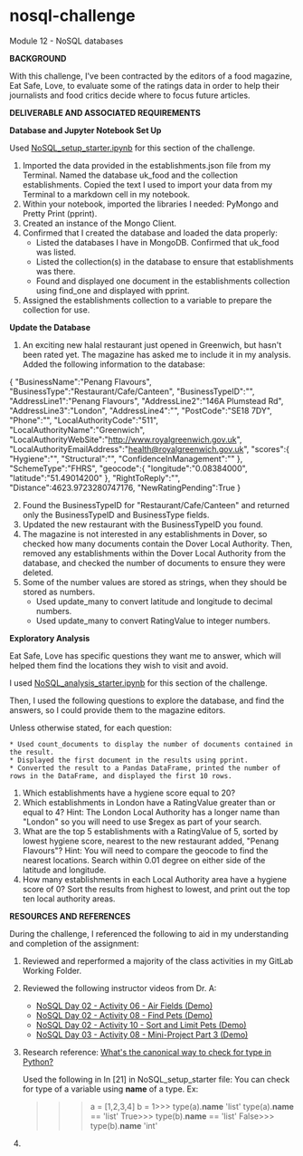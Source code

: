 # nosql-challenge
Module 12 - NoSQL databases

**BACKGROUND**

With this challenge, I've been contracted by the editors of a food magazine, Eat Safe, Love, to evaluate some of the ratings data in order to help their journalists and food critics decide where to focus future articles.

**DELIVERABLE AND ASSOCIATED REQUIREMENTS**

**Database and Jupyter Notebook Set Up**

Used [NoSQL_setup_starter.ipynb](https://github.com/rperez025/nosql-challenge/blob/main/NoSQL_setup_starter.ipynb) for this section of the challenge.

  1. Imported the data provided in the establishments.json file from my Terminal. Named the database uk_food and the collection establishments. Copied the text I used to import your data from my Terminal to a markdown cell in my notebook.
  2. Within your notebook, imported the libraries I needed: PyMongo and Pretty Print (pprint).
  3. Created an instance of the Mongo Client.
  4. Confirmed that I created the database and loaded the data properly:
     * Listed the databases I have in MongoDB. Confirmed that uk_food was listed.
     * Listed the collection(s) in the database to ensure that establishments was there.
     * Found and displayed one document in the establishments collection using find_one and displayed with pprint.
  5. Assigned the establishments collection to a variable to prepare the collection for use.

**Update the Database**

  1. An exciting new halal restaurant just opened in Greenwich, but hasn't been rated yet. The magazine has asked me to include it in my analysis. Added the following information to the database:

{
    "BusinessName":"Penang Flavours",
    "BusinessType":"Restaurant/Cafe/Canteen",
    "BusinessTypeID":"",
    "AddressLine1":"Penang Flavours",
    "AddressLine2":"146A Plumstead Rd",
    "AddressLine3":"London",
    "AddressLine4":"",
    "PostCode":"SE18 7DY",
    "Phone":"",
    "LocalAuthorityCode":"511",
    "LocalAuthorityName":"Greenwich",
    "LocalAuthorityWebSite":"http://www.royalgreenwich.gov.uk",
    "LocalAuthorityEmailAddress":"health@royalgreenwich.gov.uk",
    "scores":{
        "Hygiene":"",
        "Structural":"",
        "ConfidenceInManagement":""
    },
    "SchemeType":"FHRS",
    "geocode":{
        "longitude":"0.08384000",
        "latitude":"51.49014200"
    },
    "RightToReply":"",
    "Distance":4623.9723280747176,
    "NewRatingPending":True
}

  2. Found the BusinessTypeID for "Restaurant/Cafe/Canteen" and returned only the BusinessTypeID and BusinessType fields.
  3. Updated the new restaurant with the BusinessTypeID you found.
  4. The magazine is not interested in any establishments in Dover, so checked how many documents contain the Dover Local Authority. Then, removed any establishments within the Dover Local Authority from the database, and checked the number of documents to ensure they were deleted.
  5. Some of the number values are stored as strings, when they should be stored as numbers.
     * Used update_many to convert latitude and longitude to decimal numbers.
     * Used update_many to convert RatingValue to integer numbers.

**Exploratory Analysis**

Eat Safe, Love has specific questions they want me to answer, which will helped them find the locations they wish to visit and avoid.

I used [NoSQL_analysis_starter.ipynb](https://github.com/rperez025/nosql-challenge/blob/main/NoSQL_analysis_starter.ipynb) for this section of the challenge.

Then, I used the following questions to explore the database, and find the answers, so I could provide them to the magazine editors.

Unless otherwise stated, for each question:

    * Used count_documents to display the number of documents contained in the result.
    * Displayed the first document in the results using pprint.
    * Converted the result to a Pandas DataFrame, printed the number of rows in the DataFrame, and displayed the first 10 rows.

  1. Which establishments have a hygiene score equal to 20?
  2. Which establishments in London have a RatingValue greater than or equal to 4?
     Hint: The London Local Authority has a longer name than "London" so you will need to use $regex as part of your search.
  3. What are the top 5 establishments with a RatingValue of 5, sorted by lowest hygiene score, nearest to the new restaurant added, "Penang Flavours"?
     Hint: You will need to compare the geocode to find the nearest locations. Search within 0.01 degree on either side of the latitude and longitude.
  4. How many establishments in each Local Authority area have a hygiene score of 0? Sort the results from highest to lowest, and print out the top ten local authority areas.

**RESOURCES AND REFERENCES**

During the challenge, I referenced the following to aid in my understanding and completion of the assignment:

1. Reviewed and reperformed a majority of the class activities in my GitLab Working Folder.

2. Reviewed the following instructor videos from Dr. A:
   * [NoSQL Day 02 - Activity 06 - Air Fields (Demo)](https://youtu.be/9c9F6cP74wg)
   * [NoSQL Day 02 - Activity 08 - Find Pets (Demo)](https://youtu.be/bKnCmHFGN5s)
   * [NoSQL Day 02 - Activity 10 - Sort and Limit Pets (Demo)](https://youtu.be/e5ymqICA2BA)
   * [NoSQL Day 03 - Activity 08 - Mini-Project Part 3 (Demo)](https://youtu.be/SdxpC7nT1hM)
  
3. Research reference:
   [What's the canonical way to check for type in Python?](https://stackoverflow.com/questions/152580/whats-the-canonical-way-to-check-for-type-in-python/57099789#57099789)

   Used the following in In [21] in NoSQL_setup_starter file:
   You can check for type of a variable using __name__ of a type.
   Ex:
   >>> a = [1,2,3,4]
   >>> b = 1>>> type(a).__name__
   'list'
   >>> type(a).__name__ == 'list'
   True>>> type(b).__name__ == 'list'
   False>>> type(b).__name__
   'int'

4. 
